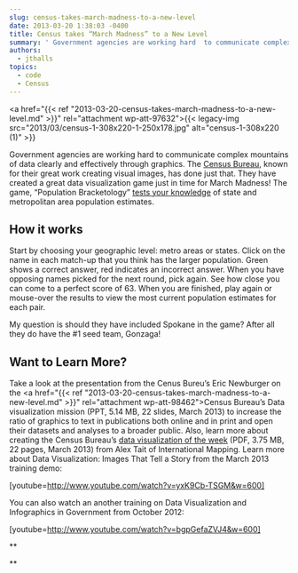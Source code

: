 ```yaml
---
slug: census-takes-march-madness-to-a-new-level
date: 2013-03-20 1:38:03 -0400
title: Census takes “March Madness” to a New Level
summary: ' Government agencies are working hard  to communicate complex mountains of data clearly and effectively through graphics. The Census Bureau, known for their great work creating visual images, has done just that. They have created a great data visualization game just in time for March Madness! The game, &#8220;Population Bracketology&#8221; tests your knowledge of'
authors:
  - jthalls
topics:
  - code
  - Census
---
```


<a href="{{< ref "2013-03-20-census-takes-march-madness-to-a-new-level.md" >}}" rel="attachment wp-att-97632">{{< legacy-img src="2013/03/census-1-308x220-1-250x178.jpg" alt="census-1-308x220 (1)" >}}</a>

Government agencies are working hard  to communicate complex mountains of data clearly and effectively through graphics. The [Census Bureau](http://www.census.gov/), known for their great work creating visual images, has done just that. They have created a great data visualization game just in time for March Madness! The game, &#8220;Population Bracketology&#8221; [tests your knowledge](http://www.census.gov/dataviz/visualizations/057/) of state and metropolitan area population estimates.

## **How it works**

Start by choosing your geographic level: metro areas or states. Click on the name in each match-up that you think has the larger population. Green shows a correct answer, red indicates an incorrect answer. When you have opposing names picked for the next round, pick again. See how close you can come to a perfect score of 63. When you are finished, play again or mouse-over the results to view the most current population estimates for each pair.

My question is should they have included Spokane in the game? After all they do have the #1 seed team, Gonzaga!

## **Want to Learn More?**

Take a look at the presentation from the Cenus Bureu&#8217;s Eric Newburger on the <a href="{{< ref "2013-03-20-census-takes-march-madness-to-a-new-level.md" >}}" rel="attachment wp-att-98462">Census Bureau&#8217;s Data visualization mission</a> (PPT, 5.14 MB, 22 slides, March 2013) to increase the ratio of graphics to text in publications both online and in print and open their datasets and analyses to a broader public. Also, learn more about creating the Census Bureau&#8217;s [data visualization of the week](https://s3.amazonaws.com/digitalgov/_legacy-img/2013/03/data-visualization-of-the-week_0.pdf) (PDF, 3.75 MB, 22 pages, March 2013) from Alex Tait of International Mapping. Learn more about Data Visualization: Images That Tell a Story from the March 2013 training demo:

[youtube=http://www.youtube.com/watch?v=yxK9Cb-TSGM&w=600]

You can also watch an another training on Data Visualization and Infographics in Government from October 2012:

[youtube=http://www.youtube.com/watch?v=bgpGefaZVJ4&w=600]

**

**
